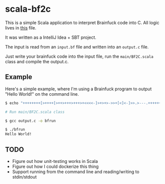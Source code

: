 # scala-bf2c

This is a simple Scala application to interpret Brainfuck code into C. All logic lives in [this](https://github.com/tpaschalis/scala-bf2c/blob/master/src/main/scala/BF2C.scala) file.

It was written as a IntelliJ Idea + SBT project.

The input is read from an `input.bf` file and written into an `output.c` file.

Just write your brainfuck code into the input file, run the `main/BF2C.scala` class and compile the output.c.


## Example
Here's a simple example, where I'm using a Brainfuck program to output "Hello World!" on the command line.

```bash
$ echo "++++++++[>++++[>++>+++>+++>+<<<<-]>+>+>->>+[<]<-]>>.>---.+++++++..+++.>>.<-.<.+++.------.--------.>>+.>++." > input.bf

# Run main/BF2C.scala class

$ gcc output.c -o bfrun

$ ./bfrun
Hello World!
```

## TODO
- Figure out how unit-testing works in Scala
- Figure out how I could dockerize this thing
- Support running from the command line and reading/writing to stdin/stdout
